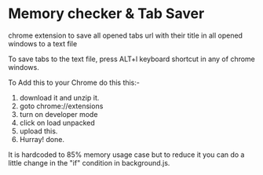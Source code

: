 # Memory checker & Tab Saver
chrome extension to save all opened tabs url with their title in all opened windows to a text file

To save tabs to the text file, press ALT+l keyboard shortcut in any of chrome windows.


To Add this to your Chrome do this this:-
  1. download it and unzip it.
  2. goto chrome://extensions
  3. turn on developer mode
  4. click on load unpacked 
  5. upload this.
  6. Hurray! done.


It is hardcoded to 85% memory usage case but to reduce it you can do a little change in the "if" condition in background.js.
